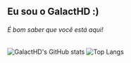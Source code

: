 ## Eu sou o GalactHD :)
<h6>É bom saber que você está aqui!</h6>

![GalactHD's GitHub stats](https://github-readme-stats.vercel.app/api?username=GalactHD&show_icons=true&theme=dark)
![Top Langs](https://github-readme-stats.vercel.app/api/top-langs/?username=galacthd&layout=compact&theme=dark)
##

